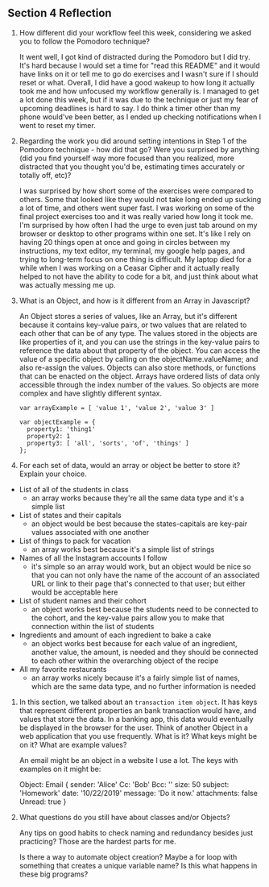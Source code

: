 ## Section 4 Reflection

1. How different did your workflow feel this week, considering we asked you to follow the Pomodoro technique?

    It went well, I got kind of distracted during the Pomodoro but I did try. It's hard because I would set a time for "read this README" and it would have links on it or tell me to go do exercises and I wasn't sure if I should reset or what. Overall, I did have a good wakeup to how long it actually took me and how unfocused my workflow generally is. I managed to get a lot done this week, but if it was due to the technique or just my fear of upcoming deadlines is hard to say. I do think a timer other than my phone would've been better, as I ended up checking notifications when I went to reset my timer.

1. Regarding the work you did around setting intentions in Step 1 of the Pomodoro technique - how did that go? Were you surprised by anything (did you find yourself way more focused than you realized, more distracted that you thought you'd be, estimating times accurately or totally off, etc)?

    I was surprised by how short some of the exercises were compared to others. Some that looked like they would not take long ended up sucking a lot of time, and others went super fast. I was working on some of the final project exercises too and it was really varied how long it took me. I'm surprised by how often I had the urge to even just tab around on my browser or desktop to other programs within one set. It's like I rely on having 20 things open at once and going in circles between my instructions, my text editor, my terminal, my google help pages, and trying to long-term focus on one thing is difficult. My laptop died for a while when I was working on a Ceasar Cipher and it actually really helped to not have the ability to code for a bit, and just think about what was actually messing me up.

1. What is an Object, and how is it different from an Array in Javascript?

    An Object stores a series of values, like an Array, but it's different because it contains key-value pairs, or two values that are related to each other that can be of any type. The values stored in the objects are like properties of it, and you can use the strings in the key-value pairs to reference the data about that property of the object. You can access the value of a specific object by calling on the objectName.valueName; and also re-assign the values. Objects can also store methods, or functions that can be enacted on the object. Arrays have ordered lists of data only accessible through the index number of the values. So objects are more complex and have slightly different syntax.

    ```
    var arrayExample = [ 'value 1', 'value 2', 'value 3' ]

    var objectExample = {
      property1: 'thing1'
      property2: 1
      property3: [ 'all', 'sorts', 'of', 'things' ]
    };
    ```
1. For each set of data, would an array or object be better to store it? Explain your choice.

  * List of all of the students in class
      * an array works because they're all the same data type and it's a simple list
  * List of states and their capitals
      * an object would be best because the states-capitals are key-pair values associated with one another
  * List of things to pack for vacation
      * an array works best because it's a simple list of strings
  * Names of all the Instagram accounts I follow
      * it's simple so an array would work, but an object would be nice so that you can not only have the name of the account of an associated URL or link to their page that's connected to that user; but either would be acceptable here
  * List of student names and their cohort
      * an object works best because the students need to be connected to the cohort, and the key-value pairs allow you to make that connection within the list of students
  * Ingredients and amount of each ingredient to bake a cake
      * an object works best because for each value of an ingredient, another value, the amount, is needed and they should be connected to each other within the overarching object of the recipe
  * All my favorite restaurants
      * an array works nicely because it's a fairly simple list of names, which are the same data type, and no further information is needed

1. In this section, we talked about an `transaction item object`. It has keys that represent different properties an bank transaction would have, and values that store the data. In a banking app, this data would eventually be displayed in the browser for the user. Think of another Object in a web application that you use frequently. What is it? What keys might be on it? What are example values?

    An email might be an object in a website I use a lot. The keys with examples on it might be:

    Object:  Email {
     sender: 'Alice'
     Cc: 'Bob'
     Bcc: ''
     size: 50
     subject: 'Homework'
     date: '10/22/2019'
     message: 'Do it now.'
     attachments: false
     Unread: true
   }

1. What questions do you still have about classes and/or Objects?

   Any tips on good habits to check naming and redundancy besides just practicing? Those are the hardest parts for me.

   Is there a way to automate object creation? Maybe a for loop with something that creates a unique variable name? Is this what happens in these big programs?
